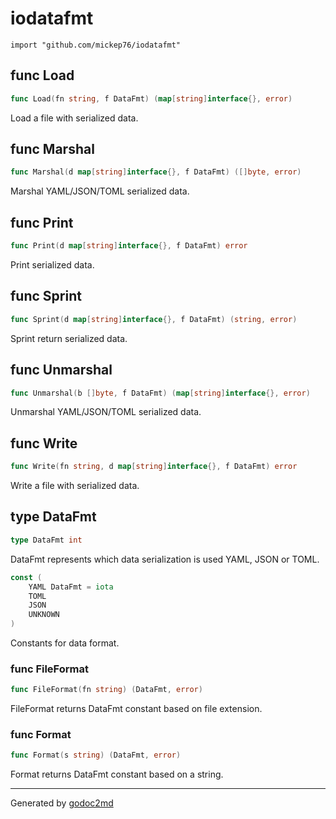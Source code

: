 
# iodatafmt
    import "github.com/mickep76/iodatafmt"






## func Load
``` go
func Load(fn string, f DataFmt) (map[string]interface{}, error)
```
Load a file with serialized data.


## func Marshal
``` go
func Marshal(d map[string]interface{}, f DataFmt) ([]byte, error)
```
Marshal YAML/JSON/TOML serialized data.


## func Print
``` go
func Print(d map[string]interface{}, f DataFmt) error
```
Print serialized data.


## func Sprint
``` go
func Sprint(d map[string]interface{}, f DataFmt) (string, error)
```
Sprint return serialized data.


## func Unmarshal
``` go
func Unmarshal(b []byte, f DataFmt) (map[string]interface{}, error)
```
Unmarshal YAML/JSON/TOML serialized data.


## func Write
``` go
func Write(fn string, d map[string]interface{}, f DataFmt) error
```
Write a file with serialized data.



## type DataFmt
``` go
type DataFmt int
```
DataFmt represents which data serialization is used YAML, JSON or TOML.



``` go
const (
    YAML DataFmt = iota
    TOML
    JSON
    UNKNOWN
)
```
Constants for data format.







### func FileFormat
``` go
func FileFormat(fn string) (DataFmt, error)
```
FileFormat returns DataFmt constant based on file extension.


### func Format
``` go
func Format(s string) (DataFmt, error)
```
Format returns DataFmt constant based on a string.










- - -
Generated by [godoc2md](http://godoc.org/github.com/davecheney/godoc2md)